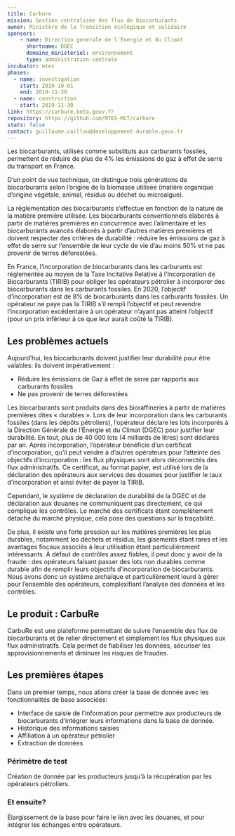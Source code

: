 ```yaml
---
title: Carbure
mission: Gestion centralisée des flux de biocarburants
owner: Ministère de la Transition écologique et solidaire
sponsors:
    - name: Direction generale de l'Energie et du Climat
      shortname: DGEC
      domaine_ministeriel: environnement
      type: administration-centrale
incubator: mtes
phases:
  - name: investigation
    start: 2019-10-01
    end: 2019-11-30
  - name: construction
    start: 2019-11-30
link: https://carbure.beta.gouv.fr
repository: https://github.com/MTES-MCT/carbure
stats: false
contact: guillaume.caillou@developpement-durable.gouv.fr
---
```


Les biocarburants, utilisés comme substituts aux carburants fossiles, permettent de réduire de plus de 4% les émissions de gaz à effet de serre du transport en France. 

D’un point de vue technique, on distingue trois générations de biocarburants selon l’origine de la biomasse utilisée (matière organique d’origine végétale, animal, résidus ou déchet ou microalgue). 
    
La réglementation des biocarburants s’effectue en fonction de la nature de la matière première utilisée. Les biocarburants conventionnels élaborés à partir de matières premières en concurrence avec l’alimentaire et les biocarburants avancés élaborés à partir d’autres matières premières et doivent respecter des critères de durabilité : réduire les émissions de gaz à effet de serre sur l’ensemble de leur cycle de vie d’au moins 50% et ne pas provenir de terres déforestées.

En France, l’incorporation de biocarburants dans les carburants est réglementée au moyen de la Taxe Incitative Relative à l’Incorporation de Biocarburants (TIRIB) pour obliger les opérateurs pétrolier à incorporer des biocarburants dans les carburants fossiles. En 2020, l’objectif d’incorporation est de 8% de biocarburants dans les carburants fossiles. Un opérateur ne paye pas la TIRIB s’il rempli l’objectif et peut revendre l’incorporation excédentaire à un opérateur n’ayant pas atteint l’objectif (pour un prix inférieur à ce que leur aurait coûté la TIRIB). 


## Les problèmes actuels
Aujourd’hui, les biocarburants doivent justifier leur durabilité pour être valables: ils doivent impérativement :
* Réduire les émissions de Gaz à effet de serre par rapports aux carburants fossiles
* Ne pas provenir de terres déforestées

Les biocarburants sont produits dans des bioraffineries à partir de matières premières dites « durables ». Lors de leur incorporation dans les carburants fossiles (dans les dépôts pétroliers), l’opérateur déclare les lots incorporés à la Direction Générale de l’Énergie et du Climat (DGEC) pour justifier leur durabilité. En tout, plus de 40 000 lots (4 milliards de litres) sont déclarés par an. Après incorporation, l’opérateur bénéficie d’un certificat d’incorporation, qu’il peut vendre à d’autres opérateurs pour l’atteinte des objectifs d’incorporation : les flux physiques sont alors déconnectés des flux administratifs. Ce certificat, au format papier, est utilisé lors de la déclaration des opérateurs aux services des douanes pour justifier le taux d’incorporation et ainsi éviter de payer la TIRIB.

Cependant, le système de déclaration de durabilité de la DGEC et de déclaration aux douanes ne communiquent pas directement, ce qui complique les contrôles. Le marché des certificats étant complètement détaché du marché physique, cela pose des questions sur la traçabilité.
    
De plus, il existe une forte pression sur les matières premières les plus durables, notamment les déchets et résidus, les gisements étant rares et les avantages fiscaux associés à leur utilisation étant particulièrement intéressants. À défaut de contrôles assez fiables, il peut donc y avoir de la fraude : des opérateurs faisant passer des lots non durables comme durable afin de remplir leurs objectifs d’incorporation de biocarburants.
Nous avons donc un système archaïque et particulièrement lourd à gérer pour l’ensemble des opérateurs, complexifiant l’analyse des données et les contrôles.


## Le produit : CarbuRe

CarbuRe est une plateforme permettant de suivre l’ensemble des flux de biocarburants et de relier directement et simplement les flux physiques aux flux administratifs. Cela permet de fiabiliser les données, sécuriser les approvisionnements et diminuer les risques de fraudes.


## Les premières étapes

Dans un premier temps, nous allons créer la base de donnée avec les fonctionnalités de base associées:
* Interface de saisie de l’information pour permettre aux producteurs de biocarburants d’intégrer leurs informations dans la base de donnée.
* Historique des informations saisies
* Affiliation à un opérateur pétrolier
* Extraction de données


### Périmètre de test

Création de donnée par les producteurs jusqu’à la récupération par les opérateurs pétroliers.

### Et ensuite?

Élargissement de la base pour faire le lien avec les douanes, et pour intégrer les échanges entre opérateurs.

